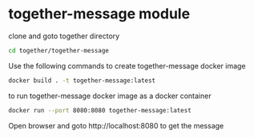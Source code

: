 # together-message module

clone and goto together directory

```bash
cd together/together-message
```

Use the following commands to create together-message docker image
```bash
docker build . -t together-message:latest
```

to run together-message docker image as a docker container
```bash
docker run --port 8080:8080 together-message:latest
```

Open browser and goto 
http://localhost:8080
to get the message
